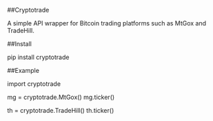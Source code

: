 ##Cryptotrade

A simple API wrapper for Bitcoin trading platforms such as MtGox and TradeHill.

##Install

pip install cryptotrade

##Example

import cryptotrade

mg = cryptotrade.MtGox()
mg.ticker()

th = cryptotrade.TradeHill()
th.ticker()